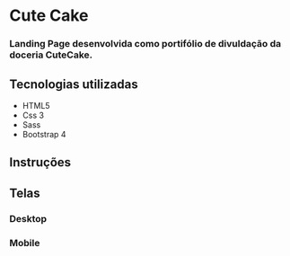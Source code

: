 <h1> Cute Cake</h1>
<h3> Landing Page desenvolvida como portifólio de divuldação da doceria CuteCake.</h3>

<h2> Tecnologias utilizadas </h2>
<ul>
  <li>HTML5</li>
  <li>Css 3</li> 
  <li>Sass</li> 
  <li>Bootstrap 4</li> 
  
</ul>

<h2> Instruções </h2>


<h2> Telas </h2>
<h3>Desktop</h3>


<h3>Mobile</h3>
